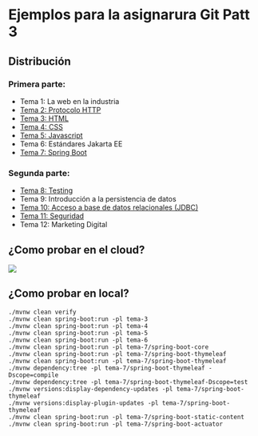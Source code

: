 # Ejemplos para la asignarura Git Patt 3

## Distribución

### Primera parte:

- Tema 1: La web en la industria
- [Tema 2: Protocolo HTTP](tema-2/README.md)
- [Tema 3: HTML](tema-3/README.md)
- [Tema 4: CSS](tema-4/README.md)
- [Tema 5: Javascript](tema-5/README.md)
- Tema 6: Estándares Jakarta EE
- [Tema 7: Spring Boot](tema-7/README.md)

### Segunda parte:

- [Tema 8: Testing](tema-8/README.md)
- Tema 9: Introducción a la persistencia de datos
- [Tema 10: Acceso a base de datos relacionales (JDBC)](tema-10/README.md)
- [Tema 11: Seguridad](tema-17/README.md)
- Tema 12: Marketing Digital

## ¿Como probar en el cloud?

[![](https://gitpod.io/button/open-in-gitpod.svg)](https://gitpod.io/#https://github.com/gitt-3-pat/ejemplos-2021-2022)

## ¿Como probar en local?

````
./mvnw clean verify
./mvnw clean spring-boot:run -pl tema-3
./mvnw clean spring-boot:run -pl tema-4
./mvnw clean spring-boot:run -pl tema-5
./mvnw clean spring-boot:run -pl tema-6
./mvnw clean spring-boot:run -pl tema-7/spring-boot-core
./mvnw clean spring-boot:run -pl tema-7/spring-boot-thymeleaf
./mvnw clean spring-boot:run -pl tema-7/spring-boot-thymeleaf
./mvnw dependency:tree -pl tema-7/spring-boot-thymeleaf -Dscope=compile
./mvnw dependency:tree -pl tema-7/spring-boot-thymeleaf-Dscope=test
./mvnw versions:display-dependency-updates -pl tema-7/spring-boot-thymeleaf
./mvnw versions:display-plugin-updates -pl tema-7/spring-boot-thymeleaf
./mvnw clean spring-boot:run -pl tema-7/spring-boot-static-content
./mvnw clean spring-boot:run -pl tema-7/spring-boot-actuator
````
